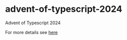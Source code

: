 # advent-of-typescript-2024
Advent of Typescript 2024

For more details see [here](https://www.adventofts.com/events/2024)
